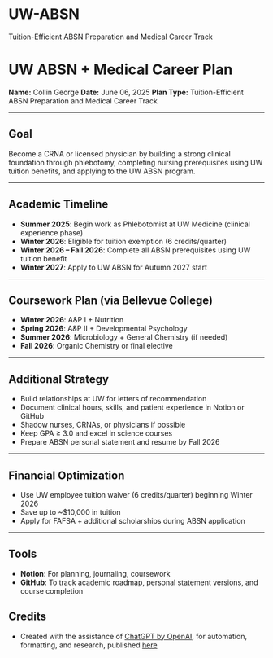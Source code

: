# UW-ABSN
Tuition-Efficient ABSN Preparation and Medical Career Track

# UW ABSN + Medical Career Plan

**Name:** 
Collin George
**Date:** 
June 06, 2025
**Plan Type:** 
Tuition-Efficient ABSN Preparation and Medical Career Track

---

## Goal
Become a CRNA or licensed physician by building a strong clinical foundation through phlebotomy, completing nursing prerequisites using UW tuition benefits, and applying to the UW ABSN program.

---

## Academic Timeline

- **Summer 2025**: Begin work as Phlebotomist at UW Medicine (clinical experience phase)
- **Winter 2026**: Eligible for tuition exemption (6 credits/quarter)
- **Winter 2026 – Fall 2026**: Complete all ABSN prerequisites using UW tuition benefit
- **Winter 2027**: Apply to UW ABSN for Autumn 2027 start

---

## Coursework Plan (via Bellevue College)

- **Winter 2026**: A&P I + Nutrition
- **Spring 2026**: A&P II + Developmental Psychology
- **Summer 2026**: Microbiology + General Chemistry (if needed)
- **Fall 2026**: Organic Chemistry or final elective

---

## Additional Strategy

- Build relationships at UW for letters of recommendation
- Document clinical hours, skills, and patient experience in Notion or GitHub
- Shadow nurses, CRNAs, or physicians if possible
- Keep GPA ≥ 3.0 and excel in science courses
- Prepare ABSN personal statement and resume by Fall 2026

---

## Financial Optimization

- Use UW employee tuition waiver (6 credits/quarter) beginning Winter 2026
- Save up to ~$10,000 in tuition
- Apply for FAFSA + additional scholarships during ABSN application

---

## Tools

- **Notion**: For planning, journaling, coursework  
- **GitHub**: To track academic roadmap, personal statement versions, and course completion

## Credits
- Created with the assistance of [ChatGPT by OpenAI](https://openai.com/chatgpt), for automation, formatting, and research, published [here](https://chatgpt.com/share/68436848-a8c8-8000-a543-a6597a9c6eb7)
